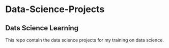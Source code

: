 # Data-Science-Projects
## Dats Science Learning



This repo contain the data science projects for my training on data science.



